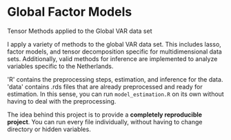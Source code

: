 # Global Factor Models
Tensor Methods applied to the Global VAR data set

I apply a variety of methods to the global VAR data set. This includes lasso, factor models, and tensor decomposition specific for multidimensional data sets. Additionally, valid methods for inference are implemented to analyze variables specific to the Netherlands.

'R' contains the preprocessing steps, estimation, and inference for the data. 'data' contains .rds files that are already preprocessed and ready for estimation. In this sense, you can run `model_estimation.R` on its own without having to deal with the preprocessing.

The idea behind this project is to provide a **completely reproducible project**. You can run every file individually, without having to change directory or hidden variables.
